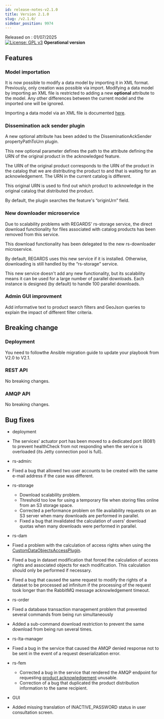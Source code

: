 ```yaml
---
id: release-notes-v2.1.0
title: Version 2.1.0
slug: /v2.1.0/
sidebar_position: 9974
---
```


Released on : 01/07/2025  
[![License: GPL v3](https://img.shields.io/badge/License-GPLv3-blue.svg)](https://www.gnu.org/licenses/gpl-3.0)
**Operational version**

## Features

### Model importation

It is now possible to modify a data model by importing it in XML format. Previously, only creation was possible via import.
Modifying a data model by importing an XML file is restricted to adding a new **optional** attribute to the model.
Any other differences between the current model and the imported one will be ignored.

Importing a data model via an XML file is documented [here](https://regardsoss.github.io/docs/user-guide/data-organization/models).


### Dissemination ack sender plugin

A new optional attribute has been added to the DisseminationAckSender propertyPathToUrn plugin.

This new optional parameter defines the path to the attribute defining the URN of the original product in the acknowledged feature.

The URN of the original product corresponds to the URN of the product in the catalog that we are distributing the product to and that is waiting for an acknowledgement. The URN in the current catalog is different.

This original URN is used to find out which product to acknowledge in the original catalog that distributed the product.

By default, the plugin searches the feature's “originUrn” field.

### New downloader microservice

Due to scalability problems with REGARDS' rs-storage service, the direct download functionality for files associated with catalog products has been removed from this service.

This download functionality has been delegated to the new rs-downloader microservice.

By default, REGARDS uses this new service if it is installed. Otherwise, downloading is still handled by the “rs-storage” service.

This new service doesn't add any new functionality, but its scalability means it can be used for a large number of parallel downloads. Each instance is designed (by default) to handle 100 parallel downloads.

### Admin GUI improvment

Add informative text to product search filters and GeoJson queries to explain the impact of different filter criteria.


## Breaking change

### Deployment

You need to followthe Ansible migration guide to update your playbook from V2.0 to V2.1.

### REST API

No breaking changes.

### AMQP API

No breaking changes.

## Bug fixes

- deployment
 - The services' actuator port has been moved to a dedicated port (8081) to prevent healthCheck from not responding when the service is overloaded (its Jetty connection pool is full).

- rs-admin:
 - Fixed a bug that allowed two user accounts to be created with the same e-mail address if the case was different.

- rs-storage
  - Download scalability problem.
  - Threshold too low for using a temporary file when storing files online from an S3 storage space. 
  - Corrected a performance problem on file availability requests on an S3 server when many downloads are performed in parallel.
  - Fixed a bug that invalidated the calculation of users' download quotas when many downloads were performed in parallel.

- rs-dam
 - Fixed a problem with the calculation of access rights when using the [CustomDataObjectsAccessPlugin](https://regardsoss.github.io/docs/development/services/dam/plugins/overview#access-rights-plugins).
 - Fixed a bug in dataset modification that forced the calculation of access rights and associated objects for each modification. This calculation should only be performed if necessary.
 - Fixed a bug that caused the same request to modify the rights of a dataset to be processed ad infinitum if the processing of the request took longer than the RabbitMQ message acknowledgement timeout.

- rs-order
 - Fixed a database transaction management problem that prevented several commands from being run simultaneously
 - Added a sub-command download restriction to prevent the same download from being run several times.

- rs-lta-manager
 - Fixed a bug in the service that caused the AMQP denied response not to be sent in the event of a request deserialization error.

- rs-fem
  - Corrected a bug in the service that rendered the AMQP endpoint for requesting [product acknowledgement](https://regardsoss.github.io/docs/development/backend/services/fem/guides/amqp/publish-acknowledge-request) unusable.
   - Correction of a bug that duplicated the product distribution information to the same recipient.

- GUI 
 - Added missing translation of INACTIVE_PASSWORD status in user consultation screen.
